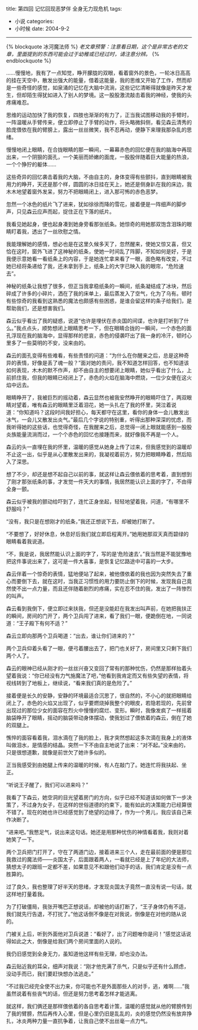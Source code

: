 title: 第四回 记忆回现恶梦伴 全身无力现危机
tags:
- 小说
categories:
- 小时候
date: 2004-9-2
---

{% blockquote 冰河魔法师 %}
*老文章预警：注意看日期，这个是非常古老的文章，里面提到的东西可能会过于幼稚或已经过时，请注意分辨。*
{% endblockquote %}

……慢慢地，我有了一点知觉，睁开朦胧的双眼，看着窗外的景色，一轮冰日高高的挂在天空中，散发出强大的能量，借着这能量，我的思维又开始了工作，然而却是一些奇怪的感觉，如泉涌的记忆在大脑中流淌，这些记忆清晰得就像是昨天才发生，但却陌生得犹如进入了别人的梦境。这一股股激流敲击着我的神经，使我的头疼痛难忍。

思维的运动加快了我的恢复，四肢也渐渐的有力了，正当我试图移动我的手臂时，一阵温暖从手臂传来，便立即停止了手臂的动作，将头略微斜侧，看见森云清秀的脸庞偎依在我的臂膀上，露出一丝丝微笑，我不忍再动，便静下来理我那杂乱的思绪。


慢慢地闭上眼睛，在合拢眼睛的那一瞬间，一幕幕赤色的回忆便在我的脑海中再现出来，一个阴狠的面孔，一个美丽而娇嫩的面庞，一股股伴随着巨大能量的热浪，一个个狰狞的躯体……

这些奇异的回忆袭击着我的大脑，不由自主的，身体变得有些颤抖，直到眼睛被我用力的睁开，天还是那个样，圆圆的冰日挂在天上，她还是侧身趴在我的床边，我木木地望着窗外发呆，努力不把眼睛闭上，进入那可怖的赤色恶梦。

忽然一个冰色的纸片飞了进来，犹如徐徐而降的雪花，接着便是一阵细声的脚步声，只见森云应声而起，捉住正在下落的纸片。


我看见她起身，便也起身凑到她身旁看那张纸条。她惊奇的用她那双饱含泪珠的眼睛盯着我，透出了一丝欣慰之情。


我能理解她的感情，想必也是在这里久候多天了，忽然醒来，使她又惊又喜，但又恰在这时，窗外飞进了这神秘的纸条，使她一时间乱了阵脚，不知如何是好，于是我便示意她看一看纸条上的内容，于是她连忙拿来看了一眼，面色略有改变，不过她已经将条递给了我，还未拿到手上，纸条上的大字已映入我的眼帘，“危险速去”。

神秘的纸条让我想了很多，但正当我拿稳纸条的一瞬间，纸条凝结成了冰块，然后碎成了许多的小碎片，洒在了我的床单上，最后蒸发入了空气，化为了乌有。顿时有些惊奇的我看到这熟悉的魔法也颇感有些困惑，是谁会留这样的条子给我们，是帮助我们，还是想害我们。


森云似乎看出了我的疑惑，说道“也许是埋伏在赤炎国的间谍，也许是打听到了什么。”我点点头，顺势想闭上眼睛思考一下，但在眼睛合拢的一瞬间，一个赤色的面孔浮现在我的脑海中，显得那样的悲哀，赤色的侵袭吓出了我一身的冷汗，顿时心里多了一些莫明的不安，没来由的。


森云的面孔变得有些难看，有些责怪的问道：“为什么在你醒来之后，总是这种奇异的表情，好像是丢了魂一般？”面对她的责问，我不知道怎样回答，也不知道该如何表现，木木的默不作声，却不由自主的想要闭上眼睛，她似乎看出了什么，上前抓住我，但我的眼睛已经闭上了，赤色的火焰在脑海中燃烧，一位少女便在这火焰中远去。

眼睛睁开了，我被巨烈的摇动着，森云显然也被我安然睁开的眼睛吓住了，两双眼睛对望着，唯有森云的眼睛里泛着泪花，她一头扎在了我的怀里，哭泣着说道：“你知道吗？这段时间我好担心，每天都守在这里，看你的身体一会儿散发出冰气，一会儿又散发出炎气。”最后几个字说的特别重，听得出那种深深的忧虑，而我听得她的这些话，也觉得奇怪，在我醒来之后，总觉得一闭上眼就能感到一股股炎族能量流淌而过，一个个赤色的回忆也接踵而来，就好像我不再是一个人。


森云的头一直埋在我的怀里，温暖的感觉从她身上传了过来，但我感觉到的温暖却不止这一出，似乎是从心里散发出来的，我凝视着前方，努力把眼睛睁着，然后陷入了深思。

想了不少，却还是想不起自己以前的事，就这样让森云偎依着的思考着，直到想到了刚才那张纸条的事，才发觉一件天大的事情，我居然能认识上面的字了，不由得全身一颤。

森云似乎被我的颤动给吓到了，连忙正身坐起，轻轻地望着我，问道，“有哪里不舒服吗？”


“没有，我只是在想刚才的纸条，”我还正想说下去，却被她打断了。

“不要想了，好好休息，休息好后我们就立即启程离开。”她用她那双天真而碧绿的眼睛看着我说道。


“不，我是说，我居然能认识上面的字了，写的是‘危险速去’。”我当然是不能犹豫地把这件事说出来了，这可是一件大喜事，是恢复记忆路途中可喜的一大步。


森云伴着一个惊奇的表情，猛地便站了起来，被他偎依着的我也因为突然失去了重心而要倒下去，就在这时，当我正习惯性的用力要防止倒下的时候，发现我自己竟然使不出一点力量，而且还伴随着剧烈的疼痛，实在忍不住的我，发出了一阵惨烈的叫声。


森云看到我倒下，便立即过来扶我，但还是没能赶在我发出叫声前，在她把我扶正的瞬间，房间的门开了，两个卫兵闯了进来，看了我们一眼，便跪倒在地，一同说道：“王子殿下有何不适？”

森云立即向那两个卫兵喝道：“出去，谁让你们进来的？”

两个卫兵仰着头看了一眼，便弓着腰出去了，把门也关好了，房间里又只剩下我们两个人了。


森云的眼神已经从刚才的一丝丝兴奋又变回了常有的那种忧伤，仍然是那样抬着头望着我说：“你已经没有力气施魔法了吧，”他看到我肯定而又有些失望的表情，将视线转到了地板上，继续说，“看来我们真的是危险了。”

接着便是长久的安静，安静的环境最适合沉思了，很自然的，不小心的就把眼睛给闭上了，赤色的火焰又出现了，似乎要燃烧掉我整个的眼皮，若隐若现的，先前曾出现过的那位少女的面容在烈火中慢慢的腐烂、变形。瞬时，我像发疯了一样摇着脑袋睁开了眼睛，摇动的脑袋带动身体摆动，使我划过了偎依着的森云，倒在了她的双腿上。

憔悴的面容看着我，泪水滴在了我的脸上，我才突然想起这多次滴在我身上的液体叫做泪水，是情感的结晶。突然一下不由自主地说了出来：“对不起。”没来由的，只是很想道歉，就像是前世欠了她许多似的。

正当我感受到由她腿上传来的温暖的时候，有人在敲门了。她连忙将我扶起、坐正。


“听说王子醒了，我们可以进来吗？”

我看了下森云，她空洞的目光望着房门的方向，似乎已经不知道该如何做下一步决策了，不过身为女子，在这样的世俗道德的约束下，能有如此的决策能力已经算很不错了。现在的她也许已经感觉到了绝望的边缘了，作为一个男儿，我应该自己来作决断了。


“进来吧。”我憋足气，说出来这句话。她还是用那种忧伤的神情看着我，我则对着她笑了一下。


两个卫兵把门打开了，守在了两道门边，接着进来三个人，走在最前面的便是那位我救过的魔法师——炎国太子，后面跟着两人，一看就已经是上了年纪的大法师，猜想太子的跟班一定都不差，如果意见不和跟他们动手的话，我们肯定是没有一点胜算的。


过了良久，我也整理了好半天的思绪，才发现炎国太子竟然一直没有说一句话，就这样地打量着我。


为了打破僵局，我张开嘴巴正想说话，却被他的话打断了，“王子身体仍有不适，我们就先行告退，不打扰了。”他这话倒不像是在对我说，倒像是在对他的随从说的。

门被关上后，听到外面他对卫兵说道：“看好了，出了问题唯你是问！”感觉这话说得如此之大，倒像是给我们两个房间里面的人说的。


我仍旧感觉到全身无力，虽知道他这样有些无理，却也没办法。

森云贴近我的耳朵，细声对我说：“刚才他充满了杀气，只是似乎还有什么顾虑，没动手而已，我们要赶快想办法逃走。”


“不过我已经完全使不出力来，你可能也不是外面那些人的对手，逃，难啊……”我虽然说着有些丧气的话，但还是努力思考着怎样才能逃离。


就这样，我们俩还是那样偎依着的各自思考着计策，温暖的感觉就从他的臂膀传到了我的臂膀，然后再传入心里，但是心里仍旧是乱乱的，炎的感觉仍然没有放弃挣扎，冰炎两种力量一直抗争着，让我自己使不出丝毫一点力气。



